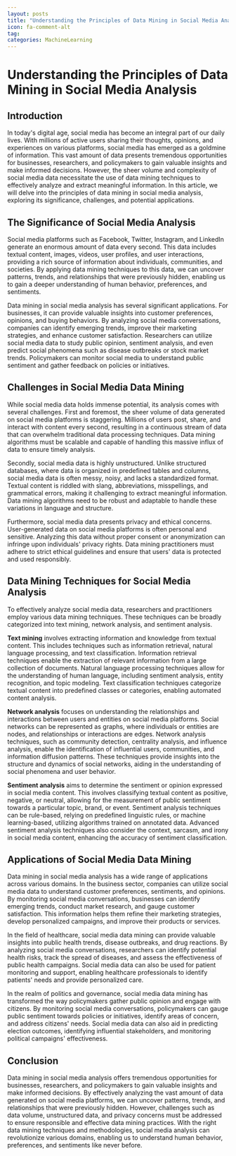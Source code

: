 ```yaml
---
layout: posts
title: "Understanding the Principles of Data Mining in Social Media Analysis"
icon: fa-comment-alt
tag:      
categories: MachineLearning
---
```



# Understanding the Principles of Data Mining in Social Media Analysis

## Introduction

In today's digital age, social media has become an integral part of our daily lives. With millions of active users sharing their thoughts, opinions, and experiences on various platforms, social media has emerged as a goldmine of information. This vast amount of data presents tremendous opportunities for businesses, researchers, and policymakers to gain valuable insights and make informed decisions. However, the sheer volume and complexity of social media data necessitate the use of data mining techniques to effectively analyze and extract meaningful information. In this article, we will delve into the principles of data mining in social media analysis, exploring its significance, challenges, and potential applications.

## The Significance of Social Media Analysis

Social media platforms such as Facebook, Twitter, Instagram, and LinkedIn generate an enormous amount of data every second. This data includes textual content, images, videos, user profiles, and user interactions, providing a rich source of information about individuals, communities, and societies. By applying data mining techniques to this data, we can uncover patterns, trends, and relationships that were previously hidden, enabling us to gain a deeper understanding of human behavior, preferences, and sentiments.

Data mining in social media analysis has several significant applications. For businesses, it can provide valuable insights into customer preferences, opinions, and buying behaviors. By analyzing social media conversations, companies can identify emerging trends, improve their marketing strategies, and enhance customer satisfaction. Researchers can utilize social media data to study public opinion, sentiment analysis, and even predict social phenomena such as disease outbreaks or stock market trends. Policymakers can monitor social media to understand public sentiment and gather feedback on policies or initiatives.

## Challenges in Social Media Data Mining

While social media data holds immense potential, its analysis comes with several challenges. First and foremost, the sheer volume of data generated on social media platforms is staggering. Millions of users post, share, and interact with content every second, resulting in a continuous stream of data that can overwhelm traditional data processing techniques. Data mining algorithms must be scalable and capable of handling this massive influx of data to ensure timely analysis.

Secondly, social media data is highly unstructured. Unlike structured databases, where data is organized in predefined tables and columns, social media data is often messy, noisy, and lacks a standardized format. Textual content is riddled with slang, abbreviations, misspellings, and grammatical errors, making it challenging to extract meaningful information. Data mining algorithms need to be robust and adaptable to handle these variations in language and structure.

Furthermore, social media data presents privacy and ethical concerns. User-generated data on social media platforms is often personal and sensitive. Analyzing this data without proper consent or anonymization can infringe upon individuals' privacy rights. Data mining practitioners must adhere to strict ethical guidelines and ensure that users' data is protected and used responsibly.

## Data Mining Techniques for Social Media Analysis

To effectively analyze social media data, researchers and practitioners employ various data mining techniques. These techniques can be broadly categorized into text mining, network analysis, and sentiment analysis.

**Text mining** involves extracting information and knowledge from textual content. This includes techniques such as information retrieval, natural language processing, and text classification. Information retrieval techniques enable the extraction of relevant information from a large collection of documents. Natural language processing techniques allow for the understanding of human language, including sentiment analysis, entity recognition, and topic modeling. Text classification techniques categorize textual content into predefined classes or categories, enabling automated content analysis.

**Network analysis** focuses on understanding the relationships and interactions between users and entities on social media platforms. Social networks can be represented as graphs, where individuals or entities are nodes, and relationships or interactions are edges. Network analysis techniques, such as community detection, centrality analysis, and influence analysis, enable the identification of influential users, communities, and information diffusion patterns. These techniques provide insights into the structure and dynamics of social networks, aiding in the understanding of social phenomena and user behavior.

**Sentiment analysis** aims to determine the sentiment or opinion expressed in social media content. This involves classifying textual content as positive, negative, or neutral, allowing for the measurement of public sentiment towards a particular topic, brand, or event. Sentiment analysis techniques can be rule-based, relying on predefined linguistic rules, or machine learning-based, utilizing algorithms trained on annotated data. Advanced sentiment analysis techniques also consider the context, sarcasm, and irony in social media content, enhancing the accuracy of sentiment classification.

## Applications of Social Media Data Mining

Data mining in social media analysis has a wide range of applications across various domains. In the business sector, companies can utilize social media data to understand customer preferences, sentiments, and opinions. By monitoring social media conversations, businesses can identify emerging trends, conduct market research, and gauge customer satisfaction. This information helps them refine their marketing strategies, develop personalized campaigns, and improve their products or services.

In the field of healthcare, social media data mining can provide valuable insights into public health trends, disease outbreaks, and drug reactions. By analyzing social media conversations, researchers can identify potential health risks, track the spread of diseases, and assess the effectiveness of public health campaigns. Social media data can also be used for patient monitoring and support, enabling healthcare professionals to identify patients' needs and provide personalized care.

In the realm of politics and governance, social media data mining has transformed the way policymakers gather public opinion and engage with citizens. By monitoring social media conversations, policymakers can gauge public sentiment towards policies or initiatives, identify areas of concern, and address citizens' needs. Social media data can also aid in predicting election outcomes, identifying influential stakeholders, and monitoring political campaigns' effectiveness.

## Conclusion

Data mining in social media analysis offers tremendous opportunities for businesses, researchers, and policymakers to gain valuable insights and make informed decisions. By effectively analyzing the vast amount of data generated on social media platforms, we can uncover patterns, trends, and relationships that were previously hidden. However, challenges such as data volume, unstructured data, and privacy concerns must be addressed to ensure responsible and effective data mining practices. With the right data mining techniques and methodologies, social media analysis can revolutionize various domains, enabling us to understand human behavior, preferences, and sentiments like never before.
